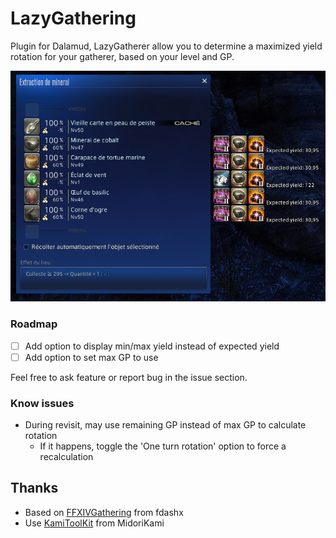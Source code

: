 # LazyGathering

Plugin for Dalamud, LazyGatherer allow you to determine a maximized yield rotation for your gatherer, based on your level and GP.

![image](https://raw.githubusercontent.com/Hiroa/LazyGatherer/main/LazyGatherer/Asset/preview.png)

### Roadmap

- [ ] Add option to display min/max yield instead of expected yield
- [ ] Add option to set max GP to use

Feel free to ask feature or report bug in the issue section.

### Know issues

- During revisit, may use remaining GP instead of max GP to calculate rotation  
  - If it happens, toggle the 'One turn rotation' option to force a recalculation

## Thanks

 - Based on [FFXIVGathering](https://github.com/fdashx/FFXIVGathering) from fdashx  
 - Use [KamiToolKit](https://github.com/MidoriKami/KamiToolKit) from MidoriKami

